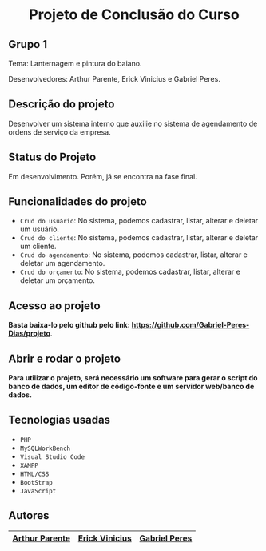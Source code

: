 <h1 align="center"> Projeto de Conclusão do Curso </h1>

## Grupo 1 
Tema: Lanternagem e pintura do baiano.

Desenvolvedores: Arthur Parente, Erick Vinicius e Gabriel Peres.

## Descrição do projeto
Desenvolver um sistema interno que auxilie no sistema de agendamento de ordens de serviço da empresa.

##  Status do Projeto
Em desenvolvimento. Porém, já se encontra na fase final.

##  Funcionalidades do projeto
- `Crud do usuário`: No sistema, podemos cadastrar, listar, alterar e deletar um usuário.
- `Crud do cliente`: No sistema, podemos cadastrar, listar, alterar e deletar um cliente.
- `Crud do agendamento`: No sistema, podemos cadastrar, listar, alterar e deletar um agendamento.
- `Crud do orçamento`: No sistema, podemos cadastrar, listar, alterar e deletar um orçamento.

##  Acesso ao projeto

**Basta baixa-lo pelo github pelo link: https://github.com/Gabriel-Peres-Dias/projeto**.

##  Abrir e rodar o projeto

**Para utilizar o projeto, será necessário um software para gerar o script do banco de dados, um editor de código-fonte e um servidor web/banco de dados.**

##  Tecnologias usadas
- `PHP`
- `MySQLWorkBench`
- `Visual Studio Code`
- `XAMPP`
- `HTML/CSS`
- `BootStrap`
- `JavaScript`

## Autores

| [Arthur Parente</sub>](https://github.com/arthurparente26) |  [Erick Vinicius</sub>](https://github.com/ViiniVinicin) | [Gabriel Peres</sub>](https://github.com/Gabriel-Peres-Dias) |
| :---: | :---: | :---: |





